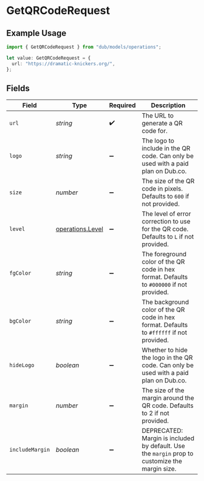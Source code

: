 # GetQRCodeRequest

## Example Usage

```typescript
import { GetQRCodeRequest } from "dub/models/operations";

let value: GetQRCodeRequest = {
  url: "https://dramatic-knickers.org/",
};
```

## Fields

| Field                                                                                          | Type                                                                                           | Required                                                                                       | Description                                                                                    |
| ---------------------------------------------------------------------------------------------- | ---------------------------------------------------------------------------------------------- | ---------------------------------------------------------------------------------------------- | ---------------------------------------------------------------------------------------------- |
| `url`                                                                                          | *string*                                                                                       | :heavy_check_mark:                                                                             | The URL to generate a QR code for.                                                             |
| `logo`                                                                                         | *string*                                                                                       | :heavy_minus_sign:                                                                             | The logo to include in the QR code. Can only be used with a paid plan on Dub.co.               |
| `size`                                                                                         | *number*                                                                                       | :heavy_minus_sign:                                                                             | The size of the QR code in pixels. Defaults to `600` if not provided.                          |
| `level`                                                                                        | [operations.Level](../../models/operations/level.md)                                           | :heavy_minus_sign:                                                                             | The level of error correction to use for the QR code. Defaults to `L` if not provided.         |
| `fgColor`                                                                                      | *string*                                                                                       | :heavy_minus_sign:                                                                             | The foreground color of the QR code in hex format. Defaults to `#000000` if not provided.      |
| `bgColor`                                                                                      | *string*                                                                                       | :heavy_minus_sign:                                                                             | The background color of the QR code in hex format. Defaults to `#ffffff` if not provided.      |
| `hideLogo`                                                                                     | *boolean*                                                                                      | :heavy_minus_sign:                                                                             | Whether to hide the logo in the QR code. Can only be used with a paid plan on Dub.co.          |
| `margin`                                                                                       | *number*                                                                                       | :heavy_minus_sign:                                                                             | The size of the margin around the QR code. Defaults to 2 if not provided.                      |
| `includeMargin`                                                                                | *boolean*                                                                                      | :heavy_minus_sign:                                                                             | DEPRECATED: Margin is included by default. Use the `margin` prop to customize the margin size. |